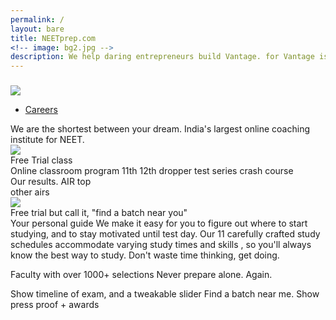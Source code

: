 ```yaml
---
permalink: /
layout: bare
title: NEETprep.com
<!-- image: bg2.jpg -->
description: We help daring entrepreneurs build Vantage. for Vantage is the highest yield leverage available. 
---
```

<script>
	layoutvar="home";
</script>
<div class="grid-container">
	<div class="grid-x grid-padding-x align-center">
		<div class="cell small-12 medium-10 large-8">
			<div class="grid-x grid-padding-x">
				<div class="small-3 cell ">
					<img src="{{site.url}}/assets/img/logo.png" style="margin-top:0.6em;">
				</div>
				<div class="small-9 cell">
					<ul class="menu align-right hover">
		        <li><a href="" class="dbc">Careers</a></li>
		      </ul>
				</div>
			</div>
		</div>
	</div>
</div>
<div class="grid-container">
	<div class="grid-x grid-padding-x">
		<div class="small-8 cell">
			We are the shortest between your dream.
			India's largest online coaching institute for NEET.
		</div>
		<div class="small-4 cell">
			<img src="https://previews.dropbox.com/p/thumb/AApECosnuYTlx0aBk5kTmtlJp_CQP1NSSSuav0EVLDX0kfZ4KshU2F80gY0sCRYHT2BxThxLVoPnLINnNXmttLeVi5vLdYpzKuW191yQHjLXSxTw4XrC164VAodwduZOY1eMYFwH4NNiaauNB6IY5OPhtHEhY231a3r1BRyVaMfWn3hBELAt_11ree6CI1gLqZOQrh6igKGKRNTiUFpJBtOov8d2l-i8xj5lYYEgGdThi4kXP5FzVmWgOwcLcaSgWoizbAh5CEdQsKGGJs6DECNWYf5Xxm8ffgKkjkTd-CRwwnVtJRAjMR7d-OhBKkyz5ZU5X9-H3UtcuxKgEpqRQPy_u39wnV4dze1Rwq3bYTjVhfURAt3VkwA3m_nHGhd7IppWGh3Z4naGH1qjycCua4cD51S5qiq8EK3704JXk4JHRQ/p.png?fv_content=true&size_mode=5">
		</div>
	</div>
</div>
Free Trial class
<div class="grid-container">
	<div class="grid-x grid-padding-x">
		Online classroom program 11th 12th dropper
		test series
		crash course
	</div>
</div>
<div class="grid-container">
	<div class="grid-x grid-padding-x align-center">
		<div class="small-4 cell">
			Our results. AIR top
		</div>
		<div class="small-4 cell">
			other airs
		</div>
	</div>
</div>
<div class="grid-container">
	<div class="grid-x grid-padding-x">
		<img src="https://www.thehindubusinessline.com/portfolio/big-story/qqr496/article25752326.ece/alternates/FREE_660/PO17BSSmartbankingrural">
	</div>
</div>
Free trial but call it, "find a batch near you"
<div class="grid-container">
	<div class="grid-x grid-padding-x">
Your personal guide
We make it easy for you to figure out where to start studying, and to stay motivated until test day. Our 11 carefully crafted study schedules accommodate varying study times and skills , so you'll always know the best way to study. Don't waste time thinking, get doing.

Faculty with over 1000+ selections
Never prepare alone. Again.
</div>
</div>
Show timeline of exam, and a tweakable slider
Find a batch near me.
Show press proof + awards